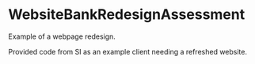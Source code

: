 # WebsiteBankRedesignAssessment
Example of a webpage redesign.

Provided code from SI as an example client needing a refreshed website.
